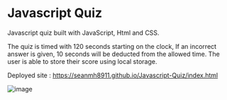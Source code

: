 # Javascript Quiz

Javascript quiz built with JavaScript, Html and CSS. 

The quiz is timed with 120 seconds starting on the clock, If an incorrect answer is given, 10 seconds will be deducted from the allowed time. The user is able to store their score using local storage.

Deployed site : https://seanmh8911.github.io/Javascript-Quiz/index.html

![image](https://user-images.githubusercontent.com/55624526/214061767-91d63bd7-aca4-435f-8fe6-db64a40ae325.png)

